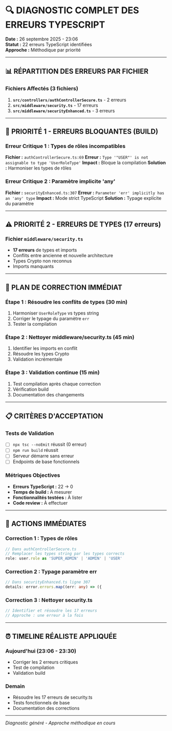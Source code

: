 # 🔍 DIAGNOSTIC COMPLET DES ERREURS TYPESCRIPT

**Date :** 26 septembre 2025 - 23:06  
**Statut :** 22 erreurs TypeScript identifiées  
**Approche :** Méthodique par priorité  

---

## 📊 RÉPARTITION DES ERREURS PAR FICHIER

### Fichiers Affectés (3 fichiers)
1. **`src/controllers/authControllerSecure.ts`** - 2 erreurs
2. **`src/middleware/security.ts`** - 17 erreurs  
3. **`src/middleware/securityEnhanced.ts`** - 3 erreurs

---

## 🚨 PRIORITÉ 1 - ERREURS BLOQUANTES (BUILD)

### Erreur Critique 1 : Types de rôles incompatibles
**Fichier :** `authControllerSecure.ts:69`
**Erreur :** `Type '"USER"' is not assignable to type 'UserRoleType'`
**Impact :** Bloque la compilation
**Solution :** Harmoniser les types de rôles

### Erreur Critique 2 : Paramètre implicite 'any'
**Fichier :** `securityEnhanced.ts:307`
**Erreur :** `Parameter 'err' implicitly has an 'any' type`
**Impact :** Mode strict TypeScript
**Solution :** Typage explicite du paramètre

---

## ⚠️ PRIORITÉ 2 - ERREURS DE TYPES (17 erreurs)

### Fichier `middleware/security.ts`
- **17 erreurs** de types et imports
- Conflits entre ancienne et nouvelle architecture
- Types Crypto non reconnus
- Imports manquants

---

## 🎯 PLAN DE CORRECTION IMMÉDIAT

### Étape 1 : Résoudre les conflits de types (30 min)
1. Harmoniser `UserRoleType` vs types string
2. Corriger le typage du paramètre `err`
3. Tester la compilation

### Étape 2 : Nettoyer middleware/security.ts (45 min)
1. Identifier les imports en conflit
2. Résoudre les types Crypto
3. Validation incrémentale

### Étape 3 : Validation continue (15 min)
1. Test compilation après chaque correction
2. Vérification build
3. Documentation des changements

---

## 📋 CRITÈRES D'ACCEPTATION

### Tests de Validation
- [ ] `npx tsc --noEmit` réussit (0 erreur)
- [ ] `npm run build` réussit
- [ ] Serveur démarre sans erreur
- [ ] Endpoints de base fonctionnels

### Métriques Objectives
- **Erreurs TypeScript :** 22 → 0
- **Temps de build :** À mesurer
- **Fonctionnalités testées :** À lister
- **Code review :** À effectuer

---

## 🔧 ACTIONS IMMÉDIATES

### Correction 1 : Types de rôles
```typescript
// Dans authControllerSecure.ts
// Remplacer les types string par les types corrects
role: user.role as 'SUPER_ADMIN' | 'ADMIN' | 'USER'
```

### Correction 2 : Typage paramètre err
```typescript
// Dans securityEnhanced.ts ligne 307
details: error.errors.map((err: any) => ({
```

### Correction 3 : Nettoyer security.ts
```typescript
// Identifier et résoudre les 17 erreurs
// Approche : une erreur à la fois
```

---

## ⏰ TIMELINE RÉALISTE APPLIQUÉE

### Aujourd'hui (23:06 - 23:30)
- Corriger les 2 erreurs critiques
- Test de compilation
- Validation build

### Demain
- Résoudre les 17 erreurs de security.ts
- Tests fonctionnels de base
- Documentation des corrections

---

*Diagnostic généré - Approche méthodique en cours*
